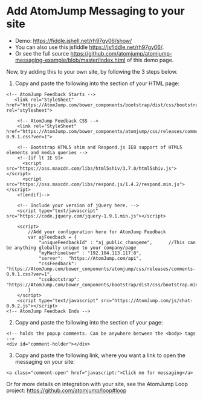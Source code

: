 
# Add AtomJump Messaging to your site

* Demo: https://fiddle.jshell.net/rh97gy06/show/
* You can also use this jsfiddle https://jsfiddle.net/rh97gy06/. 
* Or see the full source https://github.com/atomjump/atomjump-messaging-example/blob/master/index.html of this demo page.

Now, try adding this to your own site, by following the 3 steps below.
1. Copy and paste the following into the <head> section of your HTML page:

```
<!-- AtomJump Feedback Starts -->
   <link rel="StyleSheet" href="https://AtomJump.com/bower_components/bootstrap/dist/css/bootstrap.min.css" rel="stylesheet">
	
	<!-- AtomJump Feedback CSS -->
	<link rel="StyleSheet" href="https://AtomJump.com/bower_components/atomjump/css/releases/comments-0.9.1.css?ver=1">
	
	<!-- Bootstrap HTML5 shim and Respond.js IE8 support of HTML5 elements and media queries -->
	<!--[if lt IE 9]>
	  <script src="https://oss.maxcdn.com/libs/html5shiv/3.7.0/html5shiv.js"></script>
	  <script src="https://oss.maxcdn.com/libs/respond.js/1.4.2/respond.min.js"></script>
	<![endif]-->
	
	<!-- Include your version of jQuery here. -->
	<script type="text/javascript" src="https://code.jquery.com/jquery-1.9.1.min.js"></script>
	
	<script>
		//Add your configuration here for AtomJump Feedback
		var ajFeedback = {
			"uniqueFeedbackId" : "aj_public_changeme",		//This can be anything globally unique to your company/page	
			"myMachineUser" : "192.104.113.117:8",			
			"server":  "https://AtomJump.com/api",
			"cssFeedback": "https://AtomJump.com/bower_components/atomjump/css/releases/comments-0.9.1.css?ver=1",
			"cssBootstrap": "https://AtomJump.com/bower_components/bootstrap/dist/css/bootstrap.min.css"
		}
	</script>
	<script type="text/javascript" src="https://AtomJump.com/js/chat-0.9.2.js"></script>
<!-- AtomJump Feedback Ends -->
```

2. Copy and paste the following into the <body> section of your page:

```
<!-- holds the popup comments. Can be anywhere between the <body> tags -->
<div id="comment-holder"></div>
```

3. Copy and paste the following link, where you want a link to open the messaging on your site:

```
<a class="comment-open" href="javascript:">Click me for messaging</a>
```

Or for more details on integration with your site, see the AtomJump Loop project: https://github.com/atomjump/loop#loop
